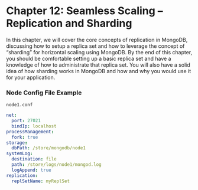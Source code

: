 # Chapter 12: Seamless Scaling – Replication and Sharding

In this chapter, we will cover the core concepts of replication in MongoDB, discussing how to setup a replica set and how to leverage the concept of “sharding” for horizontal scaling using MongoDB. By the end of this chapter, you should be comfortable setting up a basic replica set and have a knowledge of how to administrate that replica set. You will also have a solid idea of how sharding works in MongoDB and how and why you would use it for your application.

### Node Config File Example

`node1.conf`

```yaml
net:
  port: 27021
  bindIp: localhost
processManagement:
  fork: true
storage:
  dbPath: /store/mongodb/node1
systemLog:
  destination: file
  path: /store/logs/node1/mongod.log
  logAppend: true
replication:
  replSetName: myReplSet
```
